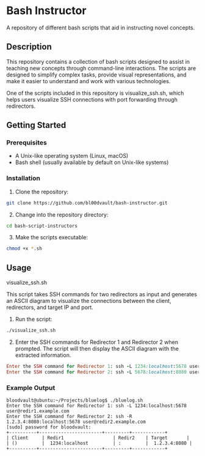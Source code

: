 # Bash Instructor
A repository of different bash scripts that aid in instructing novel concepts.

## Description
This repository contains a collection of bash scripts designed to assist in teaching new concepts through command-line interactions. The scripts are designed to simplify complex tasks, provide visual representations, and make it easier to understand and work with various technologies.

One of the scripts included in this repository is visualize_ssh.sh, which helps users visualize SSH connections with port forwarding through redirectors.

## Getting Started
### Prerequisites
- A Unix-like operating system (Linux, macOS)
- Bash shell (usually available by default on Unix-like systems)

### Installation
1. Clone the repository:

```bash
git clone https://github.com/bl00dvault/bash-instructor.git
```

2. Change into the repository directory:
```bash
cd bash-script-instructors
```

3. Make the scripts executable:

```bash
chmod +x *.sh
```

## Usage
visualize_ssh.sh  

This script takes SSH commands for two redirectors as input and generates an ASCII diagram to visualize the connections between the client, redirectors, and target IP and port.

1. Run the script:

```bash
./visualize_ssh.sh
```

2. Enter the SSH commands for Redirector 1 and Redirector 2 when prompted. The script will then display the ASCII diagram with the extracted information.

```ruby
Enter the SSH command for Redirector 1: ssh -L 1234:localhost:5678 user@redir1.example.com
Enter the SSH command for Redirector 2: ssh -L 5678:localhost:8080 user@redir2.example.com -R 1.2.3.4:8080:localhost:5678
```

### Example Output

    bloodvault@ubuntu:~/Projects/bluelog$ ./bluelog.sh 
    Enter the SSH command for Redirector 1: ssh -L 1234:localhost:5678 user@redir1.example.com
    Enter the SSH command for Redirector 2: ssh -R 1.2.3.4:8080:localhost:5678 user@redir2.example.com
    [sudo] password for bloodvault: 
    +----------+-----------------------+---------+------------+
    | Client     | Redir1                  | Redir2    | Target       |
    | ()         |  1234:localhost         | :         |  1.2.3.4:8080 |
    +----------+-----------------------+---------+------------+

